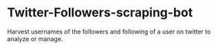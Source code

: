 # Twitter-Followers-scraping-bot
Harvest usernames of the followers and following of a user on twitter to analyze or manage.
